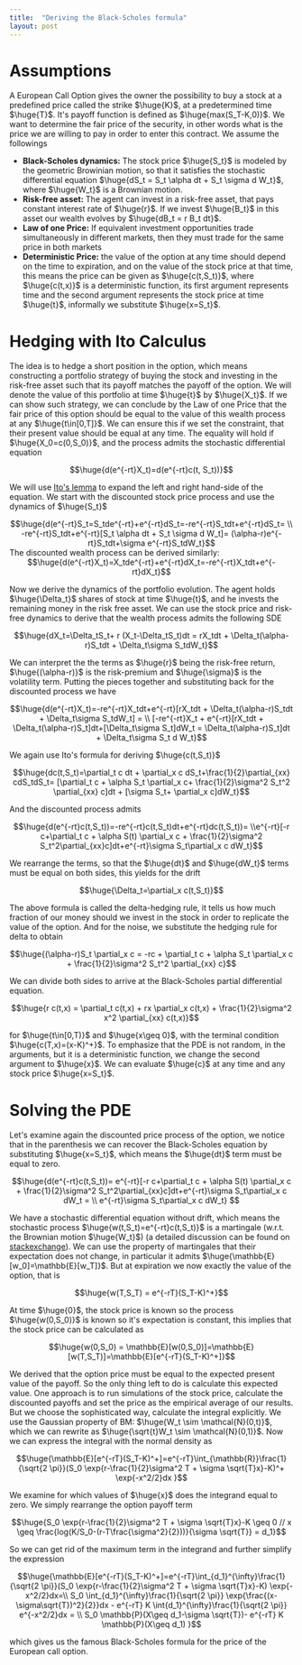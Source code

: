 ```yaml
---
title:  "Deriving the Black-Scholes formula"
layout: post
---
```


<style TYPE="text/css">
code.has-jax {font: inherit; font-size: 200%; background: inherit; border: inherit;}
</style>
<script type="text/x-mathjax-config">
MathJax.Hub.Config({
    tex2jax: {
        inlineMath: [['$','$'], ['\\(','\\)']],
         chtml: {
            scale: 1.3
        },
        svg: {
            scale: 1.3
        },
        skipTags: ['script', 'noscript', 'style', 'textarea', 'pre'] // removed 'code' entry
    }
});
MathJax.Hub.Queue(function() {
    var all = MathJax.Hub.getAllJax(), i;
    for(i = 0; i < all.length; i += 1) {
        all[i].SourceElement().parentNode.className += ' has-jax';
    }
});
</script>
<script type="text/javascript" src="https://cdnjs.cloudflare.com/ajax/libs/mathjax/2.7.4/MathJax.js?config=TeX-AMS_HTML-full"></script>

# Assumptions

A European Call Option gives the owner the possibility to buy a stock at a predefined price called the strike $\huge{K}$, at a predetermined time $\huge{T}$. It's payoff function is defined as $\huge{max(S_T-K,0)}$. We want to determine the fair price of the security, in other words what is the price we are willing to pay in order to enter this contract. We assume the followings

 - **Black-Scholes dynamics:** The stock price $\huge{S_t}$ is modeled by the geometric Browinian motion, so that it satisfies the stochastic differential equation $\huge{dS_t = S_t \alpha dt + S_t \sigma d W_t}$, where $\huge{W_t}$ is a Brownian motion.
 - **Risk-free asset:** The agent can invest in a risk-free asset, that pays constant interest rate of $\huge{r}$. If we invest $\huge{B_t}$ in this asset our wealth evolves by $\huge{dB_t = r B_t dt}$.
 - **Law of one Price:** If equivalent investment opportunities trade simultaneously in different markets, then they must trade for the same price in both markets
 - **Deterministic Price:** the value of the option at any time should depend on the time to expiration, and on the value of the stock price at that time, this means the price can be given as $\huge{c(t,S_t)}$, where $\huge{c(t,x)}$ is a deterministic function, its first argument represents time and the second argument represents the stock price at time $\huge{t}$, informally we substitute $\huge{x=S_t}$.

# Hedging with Ito Calculus 

 The idea is to  hedge a short position in the option, which means constructing a portfolio strategy of buying the stock and investing in the risk-free asset such that its payoff matches the payoff of the option. We will denote the value of this portfolio at time $\huge{t}$ by $\huge{X_t}$. If we can show such strategy, we can conclude by the Law of one Price that the fair price of this option should be equal to the value of this wealth process at any $\huge{t\in[0,T]}$. We can ensure this if we set the constraint, that their present value should be equal at any time. The equality will hold if $\huge{X_0=c(0,S_0)}$, and the process admits the stochastic differential equation 

 <center>
$$\huge{d(e^{-rt}X_t)=d(e^{-rt}c(t, S_t))}$$
</center>

We will use [Ito's lemma](https://en.wikipedia.org/wiki/It%C3%B4%27s_lemma) to expand the left and right hand-side of the equation. We start with the discounted stock price process and use the dynamics of $\huge{S_t}$

 <center>
$$\huge{d(e^{-rt}S_t=S_tde^{-rt}+e^{-rt}dS_t=-re^{-rt}S_tdt+e^{-rt}dS_t= \\
-re^{-rt}S_tdt+e^{-rt}[S_t \alpha dt + S_t \sigma d W_t]=
(\alpha-r)e^{-rt}S_tdt+\sigma e^{-rt}S_tdW_t}$$
</center>
The discounted wealth process can be derived similarly:
 <center>
$$\huge{d(e^{-rt}X_t)=X_tde^{-rt}+e^{-rt}dX_t=-re^{-rt}X_tdt+e^{-rt}dX_t}$$
</center>

Now we derive the dynamics of the portfolio evolution. The agent holds $\huge{\Delta_t}$ shares of stock at time $\huge{t}$, and he invests the remaining money in the risk free asset. We can use the stock price and risk-free dynamics to derive that the wealth process admits the following SDE

 <center>
$$\huge{dX_t=\Delta_tS_t+ r (X_t-\Delta_tS_t)dt = rX_tdt + \Delta_t(\alpha-r)S_tdt + \Delta_t\sigma S_tdW_t}$$
</center>

We can interpret the the terms as $\huge{r}$ being the risk-free return, $\huge{(\alpha-r)}$ is the risk-premium and $\huge{\sigma}$ is the volatility term. Putting the pieces together and substituting back for the discounted process we have

<center>
$$\huge{d(e^{-rt}X_t)=-re^{-rt}X_tdt+e^{-rt}[rX_tdt + \Delta_t(\alpha-r)S_tdt + \Delta_t\sigma S_tdW_t] = \\
[-re^{-rt}X_t + e^{-rt}[rX_tdt + \Delta_t(\alpha-r)S_t]dt+[\Delta_t\sigma S_t]dW_t = \Delta_t(\alpha-r)S_t]dt + \Delta_t\sigma S_t d W_t}$$
</center>


We again use Ito's formula for deriving $\huge{c(t,S_t)}$

 <center>
$$\huge{dc(t,S_t)=\partial_t c dt + \partial_x c dS_t+\frac{1}{2}\partial_{xx} cdS_tdS_t=
[\partial_t c + \alpha S_t \partial_x c+ \frac{1}{2}\sigma^2 S_t^2 \partial_{xx} c]dt + [\sigma S_t+ \partial_x c]dW_t}$$
</center>

And the discounted process admits

<center>
 $$\huge{d(e^{-rt}c(t,S_t))=-re^{-rt}c(t,S_t)dt+e^{-rt}dc(t,S_t))= \\e^{-rt}[-r c+\partial_t c + \alpha S(t) \partial_x c + \frac{1}{2}\sigma^2 S_t^2\partial_{xx}c]dt+e^{-rt}\sigma S_t\partial_x c dW_t}$$
</center>

We rearrange the terms, so that the $\huge{dt}$ and $\huge{dW_t}$ terms must be equal on both sides, this yields for the drift

<center>
$$\huge{\Delta_t=\partial_x c(t,S_t)}$$
</center>

The above formula is called the delta-hedging rule, it tells us how much fraction of our money should we invest in the stock in order to replicate the value of the option. And for the noise, we substitute the hedging rule for delta to obtain

<center>
$$\huge{(\alpha-r)S_t \partial_x c = -rc + \partial_t c + \alpha S_t \partial_x c + \frac{1}{2}\sigma^2 S_t^2 \partial_{xx} c}$$
</center>

We can divide both sides to arrive at the Black-Scholes partial differential equation. 

<center>
$$\huge{r c(t,x) = \partial_t c(t,x) + rx \partial_x c(t,x) + \frac{1}{2}\sigma^2 x^2 \partial_{xx} c(t,x)}$$
</center>

for $\huge{t\in[0,T)}$ and $\huge{x\geq 0}$, with the terminal condition $\huge{c(T,x)=(x-K)^+}$. To emphasize that the PDE is not random, in the arguments, but it is a deterministic function, we change the second argument to $\huge{x}$. We can evaluate $\huge{c}$ at any time and any stock price $\huge{x=S_t}$.

# Solving the PDE

Let's examine again the discounted price process of the option, we notice that in the parenthesis we can recover the Black-Scholes equation by substituting $\huge{x=S_t}$, which means the $\huge{dt}$ term must be equal to zero.

<center>
 $$\huge{d(e^{-rt}c(t,S_t))= e^{-rt}[-r c+\partial_t c + \alpha S(t) \partial_x c + \frac{1}{2}\sigma^2 S_t^2\partial_{xx}c]dt+e^{-rt}\sigma S_t\partial_x c dW_t = \\ e^{-rt}\sigma S_t\partial_x c dW_t} $$
</center>

We have a stochastic differential equation without drift, which means the stochastic process $\huge{w(t,S_t)=e^{-rt}c(t,S_t)}$ is a martingale (w.r.t. the Brownian motion $\huge{W_t}$) (a detailed discussion can be found on [stackexchange](https://quant.stackexchange.com/questions/15795/why-is-this-stochastic-integral-a-martingale)). We can use the property of martingales that their expectation does not change, in particular it admits $\huge{\mathbb{E}[w_0]=\mathbb{E}[w_T]}$. But at expiration we now exactly the value of the option, that is 

<center>
$$\huge{w(T,S_T) = e^{-rT}(S_T-K)^+}$$
</center>

At time $\huge{0}$, the stock price is known so the process $\huge{w(0,S_0)}$ is known so it's expectation is constant, this implies that the stock price can be calculated as 

<center>
$$\huge{w(0,S_0) = \mathbb{E}[w(0,S_0)]=\mathbb{E}[w(T,S_T)]=\mathbb{E}[e^{-rT}(S_T-K)^+]}$$
</center>

We derived that the option price must be equal to the expected present value of the payoff. So the only thing left to do is calculate this expected value. One approach is to run simulations of the stock price, calculate the discounted payoffs and set the price as the empirical average of our results. But we choose the sophisticated way, calculate the integral explicitly. We use the Gaussian property of BM: $\huge{W_t \sim \mathcal{N}(0,t)}$, which we can rewrite as $\huge{\sqrt{t}W_t \sim \mathcal{N}(0,1)}$. Now we can express the integral with the normal density as

<center>
$$\huge{\mathbb{E}[e^{-rT}(S_T-K)^+]=e^{-rT}\int_{\mathbb{R}}\frac{1}{\sqrt{2 \pi}}(S_0 \exp{r-\frac{1}{2}\sigma^2 T + \sigma \sqrt{T}x}-K)^+ \exp{-x^2/2}dx
}$$
</center>

We examine for which values of $\huge{x}$ does the integrand equal to zero. We simply rearrange the option payoff term

<center>
$$\huge{S_0 \exp{r-\frac{1}{2}\sigma^2 T + \sigma \sqrt{T}x}-K \geq 0 //
x \geq \frac{log(K/S_0-(r-T\frac{\sigma^2}{2}))}{\sigma \sqrt{T}} = d_1}$$
</center>

So we can get rid of the maximum term in the integrand and further simplify the expression 

<center>
$$\huge{\mathbb{E}[e^{-rT}(S_T-K)^+]=e^{-rT}\int_{d_1}^{\infty}\frac{1}{\sqrt{2 \pi}}(S_0 \exp{r-\frac{1}{2}\sigma^2 T + \sigma \sqrt{T}x}-K) \exp{-x^2/2}dx=\\
S_0 \int_{d_1}^{\infty}\frac{1}{\sqrt{2 \pi}} \exp{\frac{(x-\sigma\sqrt{T})^2}{2}}dx - e^{-rT} K \int{d_1}^{\infty}\frac{1}{\sqrt{2 \pi}} e^{-x^2/2}dx = \\
S_0 \mathbb{P}(X\geq d_1-\sigma \sqrt{T})- e^{-rT} K \mathbb{P}(X\geq d_1)
}$$
</center>

which gives us the famous Black-Scholes formula for the price of the European call option.

